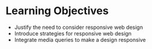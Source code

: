 # Learning Objectives

* Justify the need to consider responsive web design
* Introduce strategies for responsive web design
* Integrate media queries to make a design responsive
